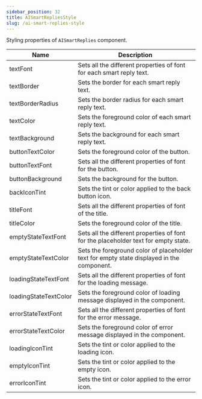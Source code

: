 ```yaml
---
sidebar_position: 32
title: AISmartRepliesStyle
slug: /ai-smart-replies-style
---
```


Styling properties of `AISmartReplies` component.

| Name | Description | 
| ---- | ---- | 
| textFont | Sets all the different properties of font for each smart reply text. | 
| textBorder | Sets the border for each smart reply text. | 
| textBorderRadius | Sets the border radius for each smart reply text. | 
| textColor | Sets the foreground color of each smart reply text. | 
| textBackground | Sets the background for each smart reply text. | 
| buttonTextColor | Sets the foreground color of the button. | 
| buttonTextFont | Sets all the different properties of font for the button. | 
| buttonBackground | Sets the background for the button. | 
| backIconTint | Sets the tint or color applied to the back button icon. | 
| titleFont | Sets all the different properties of font of the title. | 
| titleColor | Sets the foreground color of the title. | 
| emptyStateTextFont | Sets all the different properties of font for the placeholder text for empty state. | 
| emptyStateTextColor | Sets the foreground color of placeholder text for empty state displayed in the component. | 
| loadingStateTextFont | Sets all the different properties of font for the loading message. | 
| loadingStateTextColor | Sets the foreground color of loading message displayed in the component. | 
| errorStateTextFont | Sets all the different properties of font for the error message. | 
| errorStateTextColor | Sets the foreground color of error message displayed in the component. | 
| loadingIconTint | Sets the tint or color applied to the loading icon. | 
| emptyIconTint | Sets the tint or color applied to the empty icon. | 
| errorIconTint | Sets the tint or color applied to the error icon. | 
